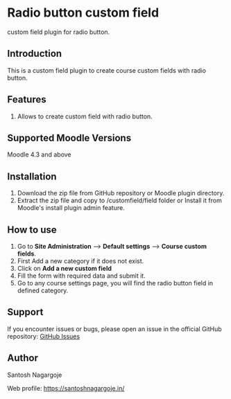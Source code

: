 # Radio button custom field
custom field plugin for radio button.

## Introduction
This is a custom field plugin to create course custom fields with radio button.

## Features
1. Allows to create custom field with radio button.

## Supported Moodle Versions
Moodle 4.3 and above

## Installation
1. Download the zip file from GitHub repository or Moodle plugin directory.
2. Extract the zip file and copy to /customfield/field folder or Install it from Moodle\'s install plugin admin feature.

## How to use
1. Go to **Site Administration** --> **Default settings** --> **Course custom fields**.
2. First Add a new category if it does not exist.
3. Click on **Add a new custom field**
4. Fill the form with required data and submit it.
5. Go to any course settings page, you will find the radio button field in defined category.

## Support
If you encounter issues or bugs, please open an issue in the official GitHub repository: [GitHub Issues](https://github.com/santoshndev/moodle-customfield_radio/issues)

## Author
Santosh Nagargoje

Web profile: https://santoshnagargoje.in/
